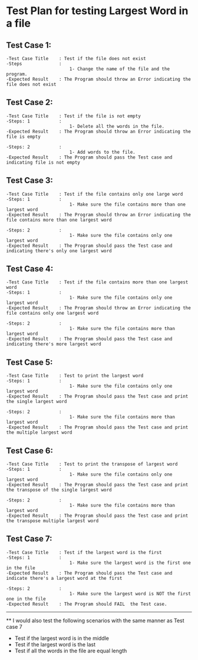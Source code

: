 # Test Plan for testing Largest Word in a file

## Test Case 1:
    -Test Case Title    : Test if the file does not exist
    -Steps              :
                            1- Change the name of the file and the program.
    -Expected Result    : The Program should throw an Error indicating the file does not exist



## Test Case 2:
    -Test Case Title    : Test if the file is not empty
    -Steps: 1           :
                            1- Delete all the words in the file.
    -Expected Result    : The Program should throw an Error indicating the file is empty

    -Steps: 2           :
                            1- Add words to the file.
    -Expected Result    : The Program should pass the Test case and indicating file is not empty




## Test Case 3:
    -Test Case Title    : Test if the file contains only one large word
    -Steps: 1           :
                            1- Make sure the file contains more than one largest word
    -Expected Result    : The Program should throw an Error indicating the file contains more than one largest word

    -Steps: 2           :
                            1- Make sure the file contains only one largest word
    -Expected Result    : The Program should pass the Test case and indicating there's only one largest word



## Test Case 4:
    -Test Case Title    : Test if the file contains more than one largest word
    -Steps: 1           :
                            1- Make sure the file contains only one largest word
    -Expected Result    : The Program should throw an Error indicating the file contains only one largest word

    -Steps: 2           :
                            1- Make sure the file contains more than largest word
    -Expected Result    : The Program should pass the Test case and indicating there's more largest word


## Test Case 5:
    -Test Case Title    : Test to print the largest word
    -Steps: 1           :
                            1- Make sure the file contains only one largest word
    -Expected Result    : The Program should pass the Test case and print the single largest word

    -Steps: 2           :
                            1- Make sure the file contains more than largest word
    -Expected Result    : The Program should pass the Test case and print the multiple largest word


## Test Case 6:
    -Test Case Title    : Test to print the transpose of largest word
    -Steps: 1           :
                            1- Make sure the file contains only one largest word
    -Expected Result    : The Program should pass the Test case and print the transpose of the single largest word

    -Steps: 2           :
                            1- Make sure the file contains more than largest word
    -Expected Result    : The Program should pass the Test case and print the transpose multiple largest word


## Test Case 7:
    -Test Case Title    : Test if the largest word is the first
    -Steps: 1           :
                            1- Make sure the largest word is the first one in the file
    -Expected Result    : The Program should pass the Test case and indicate there's a largest word at the first

    -Steps: 2           :
                            1- Make sure the largest word is NOT the first one in the file
    -Expected Result    : The Program should FAIL  the Test case.


*************************************************************
 ** I would also test the following scenarios with the same manner as Test case 7

- Test if the largest word is in the middle
- Test if the largest word is the last
- Test if all the words in the file are equal length
